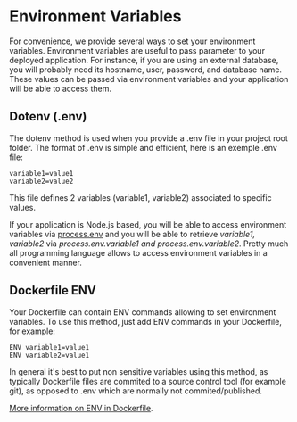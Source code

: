 # Environment Variables

For convenience, we provide several ways to set your environment variables. Environment variables
are useful to pass parameter to your deployed application. For instance, if you are using
an external database, you will probably need its hostname, user, password, and database name.
These values can be passed via environment variables and your application will be able
to access them.

## Dotenv (.env)

The dotenv method is used when you provide a .env file in your project root folder.
The format of .env is simple and efficient, here is an exemple .env file:

    variable1=value1
    variable2=value2

This file defines 2 variables (variable1, variable2) associated to specific values.

If your application is Node.js based, you will be able to access environment variables
via [process.env](https://nodejs.org/dist/latest-v8.x/docs/api/process.html#process_process_env)
and you will be able to retrieve *variable1, variable2* via *process.env.variable1 and
process.env.variable2*. Pretty much all programming language allows to access environment
variables in a convenient manner.

## Dockerfile ENV

Your Dockerfile can contain ENV commands allowing to set environment variables. To use this method, just add ENV commands in your Dockerfile, for example:

    ENV variable1=value1
    ENV variable2=value1

In general it's best to put non sensitive variables using this method, as typically Dockerfile
files are commited to a source control tool (for example git), as opposed to .env which are
normally not commited/published.

[More information on ENV in Dockerfile](https://docs.docker.com/engine/reference/builder/#env).

